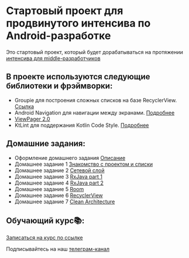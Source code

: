 # Стартовый проект для продвинутого интенсива по Android-разработке
Это стартовый проект, который будет дорабатываться на протяжении [интенсива для middle-разработчиков](http://intensive.androidschool.ru/?utm_source=github&utm_medium=readme&utm_campaign=description)

## В проекте используются следующие библиотеки и фрэймворки:

- Groupie для построения сложных списков на базе RecyclerView. [Ссылка](https://github.com/lisawray/groupie)
- Android Navigation для навигации между экранами. [Подробнее](https://developer.android.com/guide/navigation/navigation-getting-started)
- [ViewPager 2.0](https://developer.android.com/training/animation/vp2-migration)
- KtLint для поддержания Kotlin Code Style. [Подробнее](https://github.com/pinterest/ktlint)

## Домашние задания:

- Оформление домашнего задания [Описание](HomeWorkDescription.md)
- Домашнее задание 1 [Знакомство с проектом и списки](HomeWork1.md)
- Домашнее задание 2 [Сетевой слой](HomeWork2.md)
- Домашнее задание 3 [RxJava part 1](HomeWork3.md)
- Домашнее задание 4 [RxJava part 2](HomeWork4.md)
- Домашнее задание 5 [Room](HomeWork5.md)
- Домашнее задание 6 [RecyclerView](HomeWork6.md)
- Домашнее задание 7 [Clean Architecture](HomeWork7.md)

## Обучающий курс📚:
[Записаться на курс по ссылке](http://intensive.androidschool.ru/?utm_source=github&utm_medium=readme&utm_campaign=description)

Подписывайтесь на наш [телеграм-канал](https://t.me/android_school_ru)

